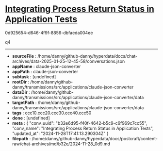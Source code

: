 # [Integrating Process Return Status in Application Tests](https://claude.ai/chat/b32e6d95-f40f-4642-b5c9-c6f969c7cc55)

0d925654-d646-4f9f-8856-dbfaeda004ee

q4

---

* **sourceFile** : /home/danny/github-danny/hyperdata/docs/chat-archives/data-2025-01-25-12-45-58/conversations.json
* **appName** : claude-json-converter
* **appPath** : claude-json-converter
* **subtask** : [undefined]
* **rootDir** : /home/danny/github-danny/transmissions/src/applications/claude-json-converter
* **dataDir** : /home/danny/github-danny/transmissions/src/applications/claude-json-converter/data
* **targetPath** : /home/danny/github-danny/transmissions/src/applications/claude-json-converter/data
* **tags** : ccc10.ccc20.ccc30.ccc40.ccc50
* **done** : [undefined]
* **meta** : {
  "conv_uuid": "b32e6d95-f40f-4642-b5c9-c6f969c7cc55",
  "conv_name": "Integrating Process Return Status in Application Tests",
  "updated_at": "2024-11-28T17:41:13.290304Z"
}
* **filepath** : /home/danny/github-danny/hyperdata/docs/postcraft/content-raw/chat-archives/md/b32e/2024-11-28_0d9.md